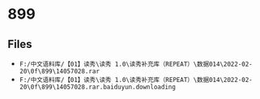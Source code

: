 # 899

## Files

- `F:/中文语料库/【01】读秀\读秀 1.0\读秀补充库（REPEAT）\数据014\2022-02-20\0f\899\14057028.rar`
- `F:/中文语料库/【01】读秀\读秀 1.0\读秀补充库（REPEAT）\数据014\2022-02-20\0f\899\14057028.rar.baiduyun.downloading`

